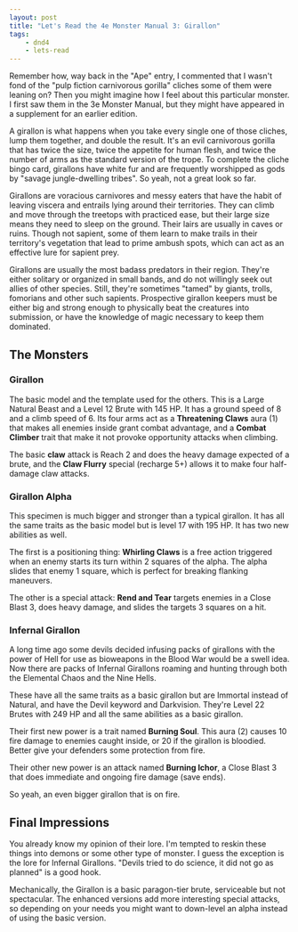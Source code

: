 ```yaml
---
layout: post
title: "Let's Read the 4e Monster Manual 3: Girallon"
tags:
    - dnd4
    - lets-read
---
```


Remember how, way back in the "Ape" entry, I commented that I wasn't fond of the
"pulp fiction carnivorous gorilla" cliches some of them were leaning on? Then
you might imagine how I feel about this particular monster. I first saw them in
the 3e Monster Manual, but they might have appeared in a supplement for an
earlier edition.

A girallon is what happens when you take every single one of those cliches, lump
them together, and double the result. It's an evil carnivorous gorilla that has
twice the size, twice the appetite for human flesh, and twice the number of arms
as the standard version of the trope. To complete the cliche bingo card,
girallons have white fur and are frequently worshipped as gods by "savage
jungle-dwelling tribes". So yeah, not a great look so far.

Girallons are voracious carnivores and messy eaters that have the habit of
leaving viscera and entrails lying around their territories. They can climb and
move through the treetops with practiced ease, but their large size means they
need to sleep on the ground. Their lairs are usually in caves or ruins. Though
not sapient, some of them learn to make trails in their territory's vegetation
that lead to prime ambush spots, which can act as an effective lure for sapient
prey.

Girallons are usually the most badass predators in their region. They're either
solitary or organized in small bands, and do not willingly seek out allies of
other species. Still, they're sometimes "tamed" by giants, trolls, fomorians and
other such sapients. Prospective girallon keepers must be either big and strong
enough to physically beat the creatures into submission, or have the knowledge
of magic necessary to keep them dominated.

## The Monsters

### Girallon

The basic model and the template used for the others. This is a Large Natural
Beast and a Level 12 Brute with 145 HP. It has a ground speed of 8 and a climb
speed of 6. Its four arms act as a **Threatening Claws** aura (1) that makes all
enemies inside grant combat advantage, and a **Combat Climber** trait that make
it not provoke opportunity attacks when climbing.

The basic **claw** attack is Reach 2 and does the heavy damage expected of a
brute, and the **Claw Flurry** special (recharge 5+) allows it to make four
half-damage claw attacks.

### Girallon Alpha

This specimen is much bigger and stronger than a typical girallon. It has all
the same traits as the basic model but is level 17 with 195 HP. It has two new
abilities as well.

The first is a positioning thing: **Whirling Claws** is a free action triggered
when an enemy starts its turn within 2 squares of the alpha. The alpha slides
that enemy 1 square, which is perfect for breaking flanking maneuvers.

The other is a special attack: **Rend and Tear** targets enemies in a Close
Blast 3, does heavy damage, and slides the targets 3 squares on a hit.

### Infernal Girallon

A long time ago some devils decided infusing packs of girallons with the power
of Hell for use as bioweapons in the Blood War would be a swell idea. Now there
are packs of Infernal Girallons roaming and hunting through both the Elemental
Chaos and the Nine Hells.

These have all the same traits as a basic girallon but are Immortal instead of
Natural, and have the Devil keyword and Darkvision. They're Level 22 Brutes with
249 HP and all the same abilities as a basic girallon.

Their first new power is a trait named **Burning Soul**. This aura (2) causes 10
fire damage to enemies caught inside, or 20 if the girallon is bloodied. Better
give your defenders some protection from fire.

Their other new power is an attack named **Burning Ichor**, a Close Blast 3 that
does immediate and ongoing fire damage (save ends).

So yeah, an even bigger girallon that is on fire.

## Final Impressions

You already know my opinion of their lore. I'm tempted to reskin these things
into demons or some other type of monster. I guess the exception is the lore for
Infernal Girallons. "Devils tried to do science, it did not go as planned" is a
good hook.

Mechanically, the Girallon is a basic paragon-tier brute, serviceable but not
spectacular. The enhanced versions add more interesting special attacks, so
depending on your needs you might want to down-level an alpha instead of using
the basic version.
